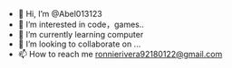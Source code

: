 - 👋 Hi, I’m @Abel013123
- 👀 I’m interested in code，games..
- 🌱 I’m currently learning computer
- 💞️ I’m looking to collaborate on ...
- 📫 How to reach me ronnierivera92180122@gmail.com

<!---
Abel013123/Abel013123 is a ✨ special ✨ repository because its `README.md` (this file) appears on your GitHub profile.
You can click the Preview link to take a look at your changes.
--->
